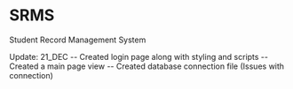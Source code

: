 # SRMS
Student Record Management System

Update: 21_DEC
-- Created login page along with styling and scripts
-- Created a main page view
-- Created database connection file (Issues with connection)
